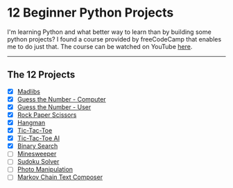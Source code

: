 # 12 Beginner Python Projects

I'm learning Python and what better way to learn than by building some python projects? I found a course provided by freeCodeCamp that enables me to do just that. The course can be watched on YouTube [here](https://www.youtube.com/watch?v=8ext9G7xspg).

---
## **The 12 Projects**

- [x] [Madlibs](./madlibs)
- [x] [Guess the Number - Computer](./guess_the_number)
- [x] [Guess the Number - User](./guess_the_number)
- [x] [Rock Paper Scissors](./rock_paper_scissors)
- [x] [Hangman](./hangman)
- [x] [Tic-Tac-Toe](./tic_tac_toe)
- [x] [Tic-Tac-Toe AI](./tic_tac_toe_ai)
- [x] [Binary Search](./binary_search)
- [ ] [Minesweeper](./minesweeper)
- [ ] [Sudoku Solver](./sudoku_solver)
- [ ] [Photo Manipulation](./photo_manipulation)
- [ ] [Markov Chain Text Composer](./markov_chain_text_composer)